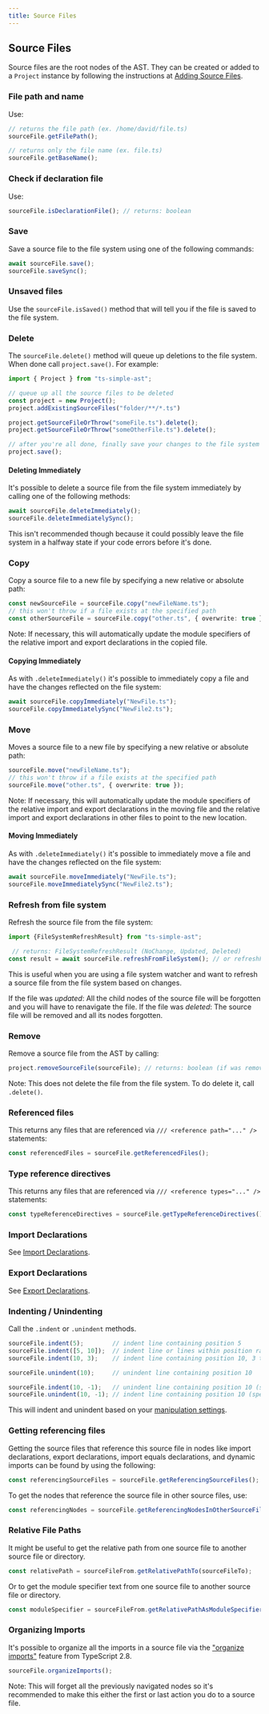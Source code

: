 ```yaml
---
title: Source Files
---
```


## Source Files

Source files are the root nodes of the AST. They can be created or added to a `Project` instance
by following the instructions at [Adding Source Files](../setup/adding-source-files).

### File path and name

Use:

```ts
// returns the file path (ex. /home/david/file.ts)
sourceFile.getFilePath();

// returns only the file name (ex. file.ts)
sourceFile.getBaseName();
```

### Check if declaration file

Use:

```ts
sourceFile.isDeclarationFile(); // returns: boolean
```

### Save

Save a source file to the file system using one of the following commands:

```ts
await sourceFile.save();
sourceFile.saveSync();
```

### Unsaved files

Use the `sourceFile.isSaved()` method that will tell you if the file is saved to the file system.

### Delete

The `sourceFile.delete()` method will queue up deletions to the file system. When done call `project.save()`. For example:

```ts
import { Project } from "ts-simple-ast";

// queue up all the source files to be deleted
const project = new Project();
project.addExistingSourceFiles("folder/**/*.ts")

project.getSourceFileOrThrow("someFile.ts").delete();
project.getSourceFileOrThrow("someOtherFile.ts").delete();

// after you're all done, finally save your changes to the file system
project.save();
```

#### Deleting Immediately

It's possible to delete a source file from the file system immediately by calling one of the following methods:

```ts
await sourceFile.deleteImmediately();
sourceFile.deleteImmediatelySync();
```

This isn't recommended though because it could possibly leave the file system in a halfway state if your code errors before it's done.

### Copy

Copy a source file to a new file by specifying a new relative or absolute path:

```ts
const newSourceFile = sourceFile.copy("newFileName.ts");
// this won't throw if a file exists at the specified path
const otherSourceFile = sourceFile.copy("other.ts", { overwrite: true });
```

Note: If necessary, this will automatically update the module specifiers of the relative import and export declarations
in the copied file.

#### Copying Immediately

As with `.deleteImmediately()` it's possible to immediately copy a file and have the changes reflected on the file system:

```ts
await sourceFile.copyImmediately("NewFile.ts");
sourceFile.copyImmediatelySync("NewFile2.ts");
```

### Move

Moves a source file to a new file by specifying a new relative or absolute path:

```ts
sourceFile.move("newFileName.ts");
// this won't throw if a file exists at the specified path
sourceFile.move("other.ts", { overwrite: true });
```

Note: If necessary, this will automatically update the module specifiers of the relative import and export declarations
in the moving file and the relative import and export declarations in other files to point to the new location.

#### Moving Immediately

As with `.deleteImmediately()` it's possible to immediately move a file and have the changes reflected on the file system:

```ts
await sourceFile.moveImmediately("NewFile.ts");
sourceFile.moveImmediatelySync("NewFile2.ts");
```

### Refresh from file system

Refresh the source file from the file system:

```ts
import {FileSystemRefreshResult} from "ts-simple-ast";

 // returns: FileSystemRefreshResult (NoChange, Updated, Deleted)
const result = await sourceFile.refreshFromFileSystem(); // or refreshFromFileSystemSync()
```

This is useful when you are using a file system watcher and want to refresh a source file from the file system based on changes.

If the file was _updated_: All the child nodes of the source file will be forgotten and you will have to renavigate the file.
If the file was _deleted_: The source file will be removed and all its nodes forgotten.

### Remove

Remove a source file from the AST by calling:

```ts
project.removeSourceFile(sourceFile); // returns: boolean (if was removed)
```

Note: This does not delete the file from the file system. To do delete it, call `.delete()`.

### Referenced files

This returns any files that are referenced via `/// <reference path="..." />` statements:

```ts
const referencedFiles = sourceFile.getReferencedFiles();
```

### Type reference directives

This returns any files that are referenced via `/// <reference types="..." />` statements:

```ts
const typeReferenceDirectives = sourceFile.getTypeReferenceDirectives();
```

### Import Declarations

See [Import Declarations](imports).

### Export Declarations

See [Export Declarations](exports).

### Indenting / Unindenting

Call the `.indent` or `.unindent` methods.

```ts
sourceFile.indent(5);        // indent line containing position 5
sourceFile.indent([5, 10]);  // indent line or lines within position range [5-10]
sourceFile.indent(10, 3);    // indent line containing position 10, 3 times

sourceFile.unindent(10);     // unindent line containing position 10

sourceFile.indent(10, -1);   // unindent line containing position 10 (specify negative times)
sourceFile.unindent(10, -1); // indent line containing position 10 (specify negative times)
```

This will indent and unindent based on your [manipulation settings](../manipulation/settings).

### Getting referencing files

Getting the source files that reference this source file in nodes like import declarations, export declarations, import equals declarations, and dynamic imports can be found by using the following:

```ts
const referencingSourceFiles = sourceFile.getReferencingSourceFiles();
```

To get the nodes that reference the source file in other source files, use:

```ts
const referencingNodes = sourceFile.getReferencingNodesInOtherSourceFiles();
```

### Relative File Paths

It might be useful to get the relative path from one source file to another source file or directory.

```ts setup: let sourceFileFrom: SourceFile, sourceFileTo: SourceFile;
const relativePath = sourceFileFrom.getRelativePathTo(sourceFileTo);
```

Or to get the module specifier text from one source file to another source file or directory.

```ts setup: let sourceFileFrom: SourceFile, sourceFileTo: SourceFile;
const moduleSpecifier = sourceFileFrom.getRelativePathAsModuleSpecifierTo(sourceFileTo);
```

### Organizing Imports

It's possible to organize all the imports in a source file via the ["organize imports"](https://blogs.msdn.microsoft.com/typescript/2018/03/27/announcing-typescript-2-8/)
feature from TypeScript 2.8.

```ts
sourceFile.organizeImports();
```

Note: This will forget all the previously navigated nodes so it's recommended to make this either the first or last action you do to a source file.
